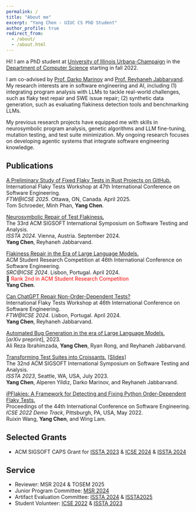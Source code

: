 ```yaml
---
permalink: /
title: "About me"
excerpt: "Yang Chen - UIUC CS PhD Student"
author_profile: true
redirect_from: 
  - /about/
  - /about.html
---
```

Hi! I am a PhD student at [University of Illinois Urbana-Champaign](https://illinois.edu) in the [Department of Computer Science](https://cs.illinois.edu) starting in fall 2022.

I am co-advised by [Prof. Darko Marinov](https://mir.cs.illinois.edu/marinov/) and [Prof. Reyhaneh Jabbarvand](https://reyhaneh.cs.illinois.edu). My research interests are in software engineering and AI, including (1) integrating program analysis with LLMs to tackle real-world challenges, such as flaky test repair and SWE issue repair; (2) synthetic data generation, such as evaluating flakiness detection tools and benchmarking LLMs.

My previous research projects have equipped me with skills in neurosymbolic program analysis, genetic algorithms and LLM fine-tuning, mutation testing, and test suite minimization. My ongoing research focuses on developing agentic systems that integrate software engineering knowledge.

Publications
-----
[A Preliminary Study of Fixed Flaky Tests in Rust Projects on GitHub.](https://arxiv.org/pdf/2502.02760)  
International Flaky Tests Workshop at 47th International Conference on Software Engineering.  
*FTW@ICSE 2025*. Ottawa, ON, Canada. April 2025.  
Tom Schroeder, Minh Phan, **Yang Chen**.  

[Neurosymbolic Repair of Test Flakiness.](../files/ChenETAL24FlakyDcotor.pdf)  
The 33rd ACM SIGSOFT International Symposium on Software Testing and Analysis.  
*ISSTA 2024*. Vienna, Austria. September 2024.   
**Yang Chen**, Reyhaneh Jabbarvand. 

[Flakiness Repair in the Era of Large Language Models.](https://conf.researchr.org/details/icse-2024/icse-2024-SRC/6/Flakiness-Repair-in-the-Era-of-Large-Language-Models)  
ACM Student Research Competition at 46th International Conference on Software Engineering.  
*SRC@ICSE 2024*. Lisbon, Portugal. April 2024.  
🏅 <span style="color:red;">Rank 2nd in ACM Student Research Competition</span>  
**Yang Chen**.

[Can ChatGPT Repair Non-Order-Dependent Tests?](https://conf.researchr.org/details/icse-2024/ftw-2024-papers/7/Can-ChatGPT-Repair-Non-Order-Dependent-Tests-)  
International Flaky Tests Workshop at 46th International Conference on Software Engineering.  
*FTW@ICSE 2024*. Lisbon, Portugal. April 2024.  
**Yang Chen**, Reyhaneh Jabbarvand.

[Automated Bug Generation in the era of Large Language Models.](https://arxiv.org/abs/2310.02407)  
[*arXiv* preprint], 2023.  
Ali Reza Ibrahimzada, **Yang Chen**, Ryan Rong, and Reyhaneh Jabbarvand.

[Transforming Test Suites into Croissants.](../files/ChenETAL23Croissants.pdf) [[Slides]](https://docs.google.com/presentation/d/1WajUy3HU1A82Y7-vI4TbEV4b8m-hWhztqLwQ37nOunU/edit?usp=sharing)     
The 32nd ACM SIGSOFT International Symposium on Software Testing and Analysis.  
*ISSTA 2023*, Seattle, WA, USA, July 2023.    
**Yang Chen**, Alperen Yildiz, Darko Marinov, and Reyhaneh Jabbarvand.  

[iPFlakies: A Framework for Detecting and Fixing Python Order-Dependent Flaky Tests.](../files/WangETAL22iPFlakies.pdf)  
Proceedings of the 44th International Conference on Software Engineering.  
*ICSE 2022 Demo Track*, Pittsburgh, PA, USA, May 2022.  
Ruixin Wang, **Yang Chen**, and Wing Lam.

<!-- Talks
-----
- Transforming Test Suites into Croissants. ISSTA'23 (Seattle, WA, USA, July 2023). -->

Selected Grants
----
- ACM SIGSOFT CAPS Grant for [ISSTA 2023](https://conf.researchr.org/home/issta-2023) & [ICSE 2024](https://conf.researchr.org/home/icse-2024) & [ISSTA 2024](https://2024.issta.org)

Service
-----
- Reviewer: MSR 2024 & TOSEM 2025
- Junior Program Committee: [MSR 2024](https://2024.msrconf.org) 
- Artifact Evaluation Committee: [ISSTA 2024](https://conf.researchr.org/home/issta-2024) & [ISSTA2025](https://conf.researchr.org/home/issta-2025)
- Student Volunteer: [ICSE 2022](https://conf.researchr.org/home/icse-2022) & [ISSTA 2023](https://conf.researchr.org/home/issta-2023) 